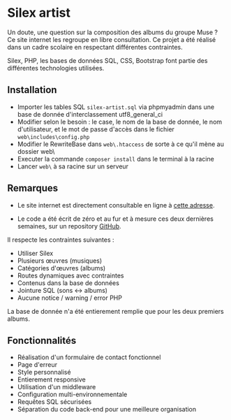 # Silex artist

Un doute, une question sur la composition des albums du groupe Muse ? Ce site internet les regroupe en libre consultation. Ce projet a été réalisé dans un cadre scolaire en respectant différentes contraintes.

Silex, PHP, les bases de données SQL, CSS, Bootstrap font partie des différentes technologies utilisées.

## Installation

- Importer les tables SQL `silex-artist.sql` via phpmyadmin dans une base de donnée d'interclassement utf8_general_ci
- Modifier selon le besoin : le case, le nom de la base de donnée, le nom d'utilisateur, et le mot de passe d'accès dans le fichier `web\includes\config.php`
- Modifier le RewriteBase dans `web\.htaccess` de sorte à ce qu'il mène au dossier web\
- Executer la commande `composer install` dans le terminal à la racine
- Lancer `web\` à sa racine sur un serveur

## Remarques

* Le site internet est directement consultable en ligne à [cette adresse](https://www.simonlucas.fr/web/silex-artist/web/).

* Le code a été écrit de zéro et au fur et à mesure ces deux dernières semaines, sur un repository [GitHub](https://github.com/Reelwens/silex-artist).

Il respecte les contraintes suivantes :

* Utiliser Silex
* Plusieurs œuvres (musiques)
* Catégories d'œuvres (albums)
* Routes dynamiques avec contraintes
* Contenus dans la base de données
* Jointure SQL (sons <-> albums)
* Aucune notice / warning / error PHP

La base de donnée n'a été entierement remplie que pour les deux premiers albums.

## Fonctionnalités

* Réalisation d'un formulaire de contact fonctionnel
* Page d'erreur
* Style personnalisé
* Entierement responsive
* Utilisation d'un middleware
* Configuration multi-environnementale
* Requêtes SQL sécurisées
* Séparation du code back-end pour une meilleure organisation